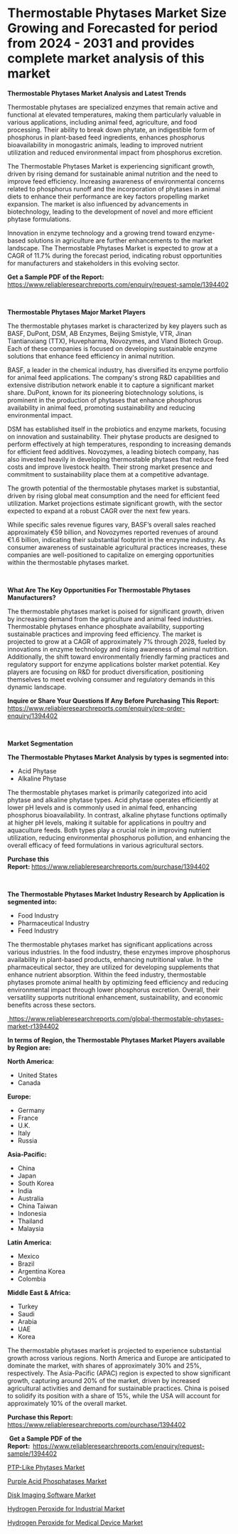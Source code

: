 <p><h1>Thermostable Phytases Market Size Growing and Forecasted for period from 2024 - 2031 and provides complete market analysis of this market</h1></p><p><strong>Thermostable Phytases Market Analysis and Latest Trends</strong></p>
<p><p>Thermostable phytases are specialized enzymes that remain active and functional at elevated temperatures, making them particularly valuable in various applications, including animal feed, agriculture, and food processing. Their ability to break down phytate, an indigestible form of phosphorus in plant-based feed ingredients, enhances phosphorus bioavailability in monogastric animals, leading to improved nutrient utilization and reduced environmental impact from phosphorus excretion.</p><p>The Thermostable Phytases Market is experiencing significant growth, driven by rising demand for sustainable animal nutrition and the need to improve feed efficiency. Increasing awareness of environmental concerns related to phosphorus runoff and the incorporation of phytases in animal diets to enhance their performance are key factors propelling market expansion. The market is also influenced by advancements in biotechnology, leading to the development of novel and more efficient phytase formulations.</p><p>Innovation in enzyme technology and a growing trend toward enzyme-based solutions in agriculture are further enhancements to the market landscape. The Thermostable Phytases Market is expected to grow at a CAGR of 11.7% during the forecast period, indicating robust opportunities for manufacturers and stakeholders in this evolving sector.</p></p>
<p><strong>Get a Sample PDF of the Report:&nbsp;</strong> <a href="https://www.reliableresearchreports.com/enquiry/request-sample/1394402">https://www.reliableresearchreports.com/enquiry/request-sample/1394402</a></p>
<p>&nbsp;</p>
<p><strong>Thermostable Phytases Major Market Players</strong></p>
<p><p>The thermostable phytases market is characterized by key players such as BASF, DuPont, DSM, AB Enzymes, Beijing Smistyle, VTR, Jinan Tiantianxiang (TTX), Huvepharma, Novozymes, and Vland Biotech Group. Each of these companies is focused on developing sustainable enzyme solutions that enhance feed efficiency in animal nutrition.</p><p>BASF, a leader in the chemical industry, has diversified its enzyme portfolio for animal feed applications. The company's strong R&D capabilities and extensive distribution network enable it to capture a significant market share. DuPont, known for its pioneering biotechnology solutions, is prominent in the production of phytases that enhance phosphorus availability in animal feed, promoting sustainability and reducing environmental impact.</p><p>DSM has established itself in the probiotics and enzyme markets, focusing on innovation and sustainability. Their phytase products are designed to perform effectively at high temperatures, responding to increasing demands for efficient feed additives. Novozymes, a leading biotech company, has also invested heavily in developing thermostable phytases that reduce feed costs and improve livestock health. Their strong market presence and commitment to sustainability place them at a competitive advantage.</p><p>The growth potential of the thermostable phytases market is substantial, driven by rising global meat consumption and the need for efficient feed utilization. Market projections estimate significant growth, with the sector expected to expand at a robust CAGR over the next few years.</p><p>While specific sales revenue figures vary, BASF’s overall sales reached approximately €59 billion, and Novozymes reported revenues of around €1.6 billion, indicating their substantial footprint in the enzyme industry. As consumer awareness of sustainable agricultural practices increases, these companies are well-positioned to capitalize on emerging opportunities within the thermostable phytases market.</p></p>
<p>&nbsp;</p>
<p><strong>What Are The Key Opportunities For Thermostable Phytases Manufacturers?</strong></p>
<p><p>The thermostable phytases market is poised for significant growth, driven by increasing demand from the agriculture and animal feed industries. Thermostable phytases enhance phosphate availability, supporting sustainable practices and improving feed efficiency. The market is projected to grow at a CAGR of approximately 7% through 2028, fueled by innovations in enzyme technology and rising awareness of animal nutrition. Additionally, the shift toward environmentally friendly farming practices and regulatory support for enzyme applications bolster market potential. Key players are focusing on R&D for product diversification, positioning themselves to meet evolving consumer and regulatory demands in this dynamic landscape.</p></p>
<p><strong>Inquire or Share Your Questions If Any Before Purchasing This Report:</strong> <a href="https://www.reliableresearchreports.com/enquiry/pre-order-enquiry/1394402">https://www.reliableresearchreports.com/enquiry/pre-order-enquiry/1394402</a></p>
<p>&nbsp;</p>
<p><strong>Market Segmentation</strong></p>
<p><strong>The Thermostable Phytases Market Analysis by types is segmented into:</strong></p>
<p><ul><li>Acid Phytase</li><li>Alkaline Phytase</li></ul></p>
<p><p>The thermostable phytases market is primarily categorized into acid phytase and alkaline phytase types. Acid phytase operates efficiently at lower pH levels and is commonly used in animal feed, enhancing phosphorus bioavailability. In contrast, alkaline phytase functions optimally at higher pH levels, making it suitable for applications in poultry and aquaculture feeds. Both types play a crucial role in improving nutrient utilization, reducing environmental phosphorus pollution, and enhancing the overall efficacy of feed formulations in various agricultural sectors.</p></p>
<p><strong>Purchase this Report:&nbsp;</strong><a href="https://www.reliableresearchreports.com/purchase/1394402">https://www.reliableresearchreports.com/purchase/1394402</a></p>
<p>&nbsp;</p>
<p><strong>The Thermostable Phytases Market Industry Research by Application is segmented into:</strong></p>
<p><ul><li>Food Industry</li><li>Pharmaceutical Industry</li><li>Feed Industry</li></ul></p>
<p><p>The thermostable phytases market has significant applications across various industries. In the food industry, these enzymes improve phosphorus availability in plant-based products, enhancing nutritional value. In the pharmaceutical sector, they are utilized for developing supplements that enhance nutrient absorption. Within the feed industry, thermostable phytases promote animal health by optimizing feed efficiency and reducing environmental impact through lower phosphorus excretion. Overall, their versatility supports nutritional enhancement, sustainability, and economic benefits across these sectors.</p></p>
<p><a href="https://www.reliableresearchreports.com/global-thermostable-phytases-market-r1394402">&nbsp;https://www.reliableresearchreports.com/global-thermostable-phytases-market-r1394402</a></p>
<p><strong>In terms of Region, the Thermostable Phytases Market Players available by Region are:</strong></p>
<p>
    <p> <strong> North America: </strong>
        <ul>
            <li>United States</li>
            <li>Canada</li>
        </ul>
        </p> 
    <p> <strong> Europe: </strong>
        <ul>
            <li>Germany</li>
            <li>France</li>
            <li>U.K.</li>
            <li>Italy</li>
            <li>Russia</li>
        </ul>
        </p> 
    <p> <strong> Asia-Pacific: </strong>
        <ul>
            <li>China</li>
            <li>Japan</li>
            <li>South Korea</li>
            <li>India</li>
            <li>Australia</li>
            <li>China Taiwan</li>
            <li>Indonesia</li>
            <li>Thailand</li>
            <li>Malaysia</li>
        </ul>
        </p> 
    <p> <strong> Latin America: </strong>
        <ul>
            <li>Mexico</li>
            <li>Brazil</li>
            <li>Argentina Korea</li>
            <li>Colombia</li>
        </ul>
        </p> 
    <p> <strong> Middle East & Africa: </strong>
        <ul>
            <li>Turkey</li>
            <li>Saudi</li>
            <li>Arabia</li>
            <li>UAE</li>
            <li>Korea</li>
        </ul>
    </p>
    </p>
<p><p>The thermostable phytases market is projected to experience substantial growth across various regions. North America and Europe are anticipated to dominate the market, with shares of approximately 30% and 25%, respectively. The Asia-Pacific (APAC) region is expected to show significant growth, capturing around 20% of the market, driven by increased agricultural activities and demand for sustainable practices. China is poised to solidify its position with a share of 15%, while the USA will account for approximately 10% of the overall market.</p></p>
<p><strong>Purchase this Report: </strong><a href="https://www.reliableresearchreports.com/purchase/1394402">https://www.reliableresearchreports.com/purchase/1394402</a></p>
<p>&nbsp;<strong>Get a Sample PDF of the Report:&nbsp;&nbsp;</strong><a href="https://www.reliableresearchreports.com/enquiry/request-sample/1394402">https://www.reliableresearchreports.com/enquiry/request-sample/1394402</a></p>
<p><strong></strong></p>
<p><p><a href="https://github.com/GraceTurner587/Market-Research-Report-List-1/blob/main/ptp-like-phytases-market.md">PTP-Like Phytases Market</a></p><p><a href="https://github.com/ParvinKhatun77/Market-Research-Report-List-1/blob/main/purple-acid-phosphatases-market.md">Purple Acid Phosphatases Market</a></p><p><a href="https://www.linkedin.com/pulse/disk-imaging-software-market-overview-global-trends-future-lkzbe?trackingId=%2FLAJiLNuQc6rX%2FjkzrR0sA%3D%3D">Disk Imaging Software Market</a></p><p><a href="https://issuu.com/reportprime-2/docs/hydrogen-peroxide-for-industrial-ma_3d15a55af6af19">Hydrogen Peroxide for Industrial Market</a></p><p><a href="https://issuu.com/reportprime-2/docs/hydrogen-peroxide-for-medical-devic_3611c7377f80c9">Hydrogen Peroxide for Medical Device Market</a></p></p>